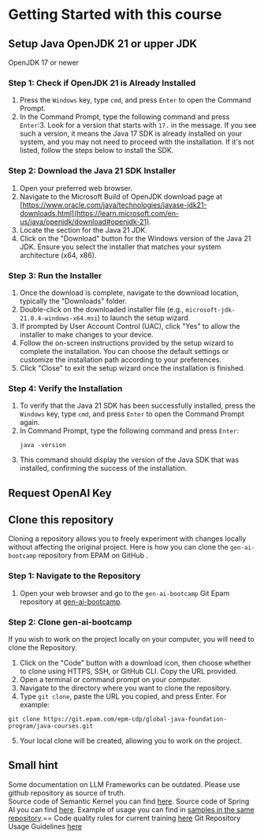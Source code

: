 # Getting Started with this course
## Setup Java OpenJDK 21 or upper JDK 
OpenJDK 17 or newer
### Step 1: Check if OpenJDK 21 is Already Installed
1. Press the `Windows` key, type `cmd`, and press `Enter` to open the Command Prompt.
2. In the Command Prompt, type the following command and press `Enter`:3. Look for a version that starts with `17.` in the message. If you see such a version, it means the Java 17 SDK is already installed on your system, and you may not need to proceed with the installation. If it's not listed, follow the steps below to install the SDK.
### Step 2: Download the Java 21 SDK Installer
1. Open your preferred web browser.
2. Navigate to the Microsoft Build of OpenJDK download page at [https://www.oracle.com/java/technologies/javase-jdk21-downloads.html](https://learn.microsoft.com/en-us/java/openjdk/download#openjdk-21).
3. Locate the section for the Java 21 JDK.
4. Click on the "Download" button for the Windows version of the Java 21 JDK. Ensure you select the installer that matches your system architecture (x64, x86).
### Step 3: Run the Installer
1. Once the download is complete, navigate to the download location, typically the "Downloads" folder.
2. Double-click on the downloaded installer file (e.g., `microsoft-jdk-21.0.4-windows-x64.msi`) to launch the setup wizard.
3. If prompted by User Account Control (UAC), click "Yes" to allow the installer to make changes to your device.
4. Follow the on-screen instructions provided by the setup wizard to complete the installation. You can choose the default settings or customize the installation path according to your preferences.
5. Click "Close" to exit the setup wizard once the installation is finished.
### Step 4: Verify the Installation
1. To verify that the Java 21 SDK has been successfully installed, press the `Windows` key, type `cmd`, and press `Enter` to open the Command Prompt again.
2. In Command Prompt, type the following command and press `Enter`:
   ```
   java -version
   ```
3. This command should display the version of the Java SDK that was installed, confirming the success of the installation.


## Request OpenAI Key

## Clone this repository

Cloning a repository allows you to freely experiment with changes locally without affecting the original project. Here is how you can clone the `gen-ai-bootcamp` repository from EPAM on GitHub .

### Step 1: Navigate to the Repository

1. Open your web browser and go to the `gen-ai-bootcamp` Git Epam repository at [gen-ai-bootcamp](https://git.epam.com/epm-cdp/global-java-foundation-program/java-courses/-/tree/main/gen-ai-bootcamp).

### Step 2: Clone gen-ai-bootcamp

If you wish to work on the project locally on your computer, you will need to clone the Repository.

1. Click on the "Code" button with a download icon, then choose whether to clone using HTTPS, SSH, or GitHub CLI. Copy the URL provided.
2. Open a terminal or command prompt on your computer.
3. Navigate to the directory where you want to clone the repository.
4. Type `git clone`, paste the URL you copied, and press Enter. For example:

```
git clone https://git.epam.com/epm-cdp/global-java-foundation-program/java-courses.git
```
5. Your local clone will be created, allowing you to work on the project.

## Small hint

Some documentation on LLM Frameworks can be outdated. Please use github repository as source of truth.  
Source code of Semantic Kernel you can find [here](https://github.com/microsoft/semantic-kernel).
Source code of Spring AI you can find [here](https://github.com/spring-projects/spring-ai).
Example of usage you can find in [samples in the same repository](https://github.com/microsoft/semantic-kernel/tree/main/prompt_template_samples).==
Code quality rules for current training [here](materials/00-course-setup/Code_quality_rules_for_training.md)
Git Repository Usage Guidelines [here](materials/00-course-setup/git.md)